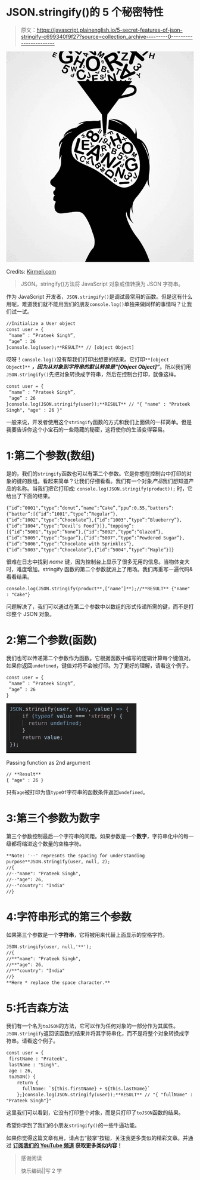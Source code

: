 # JSON.stringify()的 5 个秘密特性

> 原文：<https://javascript.plainenglish.io/5-secret-features-of-json-stringify-c699340f9f27?source=collection_archive---------0----------------------->

![](img/9e1d9b5cdf5b34c6e31c6c5397a34528.png)

Credits: [Kirmeli.com](https://www.google.com/url?sa=i&url=https%3A%2F%2Fahmedalkiremli.com%2Fwhy-to-learn-what-to-learn-and-how-to-learn%2F&psig=AOvVaw3IGik44VGBXe661UZsW5Mh&ust=1581750442478000&source=images&cd=vfe&ved=0CAMQjB1qFwoTCMj-5Oi90OcCFQAAAAAdAAAAABAR)

> JSON。stringify()方法将 JavaScript 对象或值转换为 JSON 字符串。

作为 JavaScript 开发者，`JSON.stringify()`是调试最常用的函数。但是这有什么用呢，难道我们就不能用我们的朋友`console.log()`单独来做同样的事情吗？让我们试一试。

```
//Initialize a User object
const user = {
 “name” : “Prateek Singh”,
 “age” : 26
}console.log(user);**RESULT** // [object Object]
```

哎呀！`console.log()`没有帮我们打印出想要的结果。它打印`**[object Object]**` ***，因为从对象到字符串的默认转换是“[Object Object]”***。所以我们用`JSON.stringify()`先把对象转换成字符串，然后在控制台打印，就像这样。

```
const user = {
 “name” : “Prateek Singh”,
 “age” : 26
}console.log(JSON.stringify(user));**RESULT** // "{ "name" : "Prateek Singh", "age" : 26 }"
```

一般来说，开发者使用这个`stringify`函数的方式和我们上面做的一样简单。但是我要告诉你这个小宝石的一些隐藏的秘密，这将使你的生活变得容易。

# 1:第二个参数(数组)

是的，我们的`stringify`函数也可以有第二个参数。它是你想在控制台中打印的对象的键的数组。看起来简单？让我们仔细看看。我们有一个对象*产品*我们想知道产品的名称。当我们把它打印成:
`console.log(JSON.stringify(product));`
时，它给出了下面的结果。

```
{“id”:”0001",”type”:”donut”,”name”:”Cake”,”ppu”:0.55,”batters”:{“batter”:[{“id”:”1001",”type”:”Regular”},{“id”:”1002",”type”:”Chocolate”},{“id”:”1003",”type”:”Blueberry”},{“id”:”1004",”type”:”Devil’s Food”}]},”topping”:[{“id”:”5001",”type”:”None”},{“id”:”5002",”type”:”Glazed”},{“id”:”5005",”type”:”Sugar”},{“id”:”5007",”type”:”Powdered Sugar”},{“id”:”5006",”type”:”Chocolate with Sprinkles”},{“id”:”5003",”type”:”Chocolate”},{“id”:”5004",”type”:”Maple”}]}
```

很难在日志中找到 *name* 键，因为控制台上显示了很多无用的信息。当物体变大时，难度增加。stringify 函数的第二个参数就派上了用场。我们再重写一遍代码&看看结果。

```
console.log(JSON.stringify(product**,[‘name’]**);//**RESULT** {"name" : "Cake"}
```

问题解决了，我们可以通过在第二个参数中以数组的形式传递所需的键，而不是打印整个 JSON 对象。

# 2:第二个参数(函数)

我们也可以传递第二个参数作为函数。它根据函数中编写的逻辑计算每个键值对。如果你返回`undefined`，键值对将不会被打印。为了更好的理解，请看这个例子。

```
const user = {
 “name” : “Prateek Singh”,
 “age” : 26
}
```

![](img/c1815df5e1d2c1d980a820afd8f37082.png)

Passing function as 2nd argument

```
// **Result**
{ "age" : 26 }
```

只有`age`被打印为值`typeOf`字符串的函数条件返回`undefined`。

# 3:第三个参数为数字

第三个参数控制最后一个字符串的间距。如果参数是一个**数字**，字符串化中的每一级都将缩进这个数量的空格字符。

```
**Note: '--' represnts the spacing for understanding purpose**JSON.stringify(user, null, 2);
//{
//--"name": "Prateek Singh",
//--"age": 26,
//--"country": "India"
//}
```

# 4:字符串形式的第三个参数

如果第三个参数是一个**字符串**，它将被用来代替上面显示的空格字符。

```
JSON.stringify(user, null,'**');
//{
//**"name": "Prateek Singh",
//**"age": 26,
//**"country": "India"
//}
**Here * replace the space character.**
```

# 5:托吉森方法

我们有一个名为`toJSON`的方法，它可以作为任何对象的一部分作为其属性。`JSON.stringify`返回该函数的结果并将其字符串化，而不是将整个对象转换成字符串。请看这个例子。

```
const user = {
 firstName : "Prateek",
 lastName : "Singh",
 age : 26,
 toJSON() {
    return { 
      fullName: `${this.firstName} + ${this.lastName}`
    };}console.log(JSON.stringify(user));**RESULT** // "{ "fullName" : "Prateek Singh"}"
```

这里我们可以看到，它没有打印整个对象，而是只打印了`toJSON`函数的结果。

希望你学到了我们的小朋友`stringify()`的一些牛逼功能。

如果你觉得这篇文章有用，请点击“鼓掌”按钮，关注我更多类似的精彩文章。并通过 [**订阅我们的 YouTube 频道**](https://www.youtube.com/channel/UCtipWUghju290NWcn8jhyAw?sub_confirmation=true) **获取更多类似内容！**

> 感谢阅读
> 
> 快乐编码||写 2 学